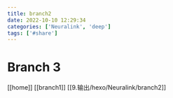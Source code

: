 ```yaml
---
title: branch2
date: 2022-10-10 12:29:34
categories: ['Neuralink', 'deep']
tags: ['#share']
---
```


# Branch 3

[[home]]
[[branch1]]
[[9.输出/hexo/Neuralink/branch2]]
